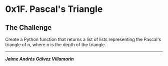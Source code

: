 # 0x1F. Pascal's Triangle

## The Challenge
Create a Python function that returns a list of lists representing the Pascal's triangle of n, where n is the depth of the triangle.

***
***Jaime Andrés Gálvez Villamarin***
